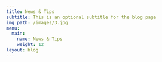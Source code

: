 ```yaml
---
title: News & Tips
subtitle: This is an optional subtitle for the blog page
img_path: /images/3.jpg
menu:
  main:
    name: News & Tips
    weight: 12
layout: blog
---
```


